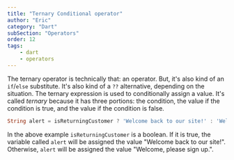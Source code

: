 ```yaml
---
title: "Ternary Conditional operator"
author: "Eric"
category: "Dart"
subSection: "Operators"
order: 12
tags:
    - dart
    - operators
---
```


The ternary operator is technically that: an operator. But, it's also kind of an `if`/`else` substitute. It's also kind of a `??` alternative, depending on the situation. The ternary expression is used to conditionally assign a value. It's called _ternary_ because it has three portions: the condition, the value if the condition is true, and the value if the condition is false.

```dart
String alert = isReturningCustomer ? 'Welcome back to our site!' : 'Welcome, please sign up.';
```

In the above example `isReturningCustomer` is a boolean. If it is true, the variable called `alert` will be assigned the value "Welcome back to our site!". Otherwise, `alert` will be assigned the value "Welcome, please sign up.".  
